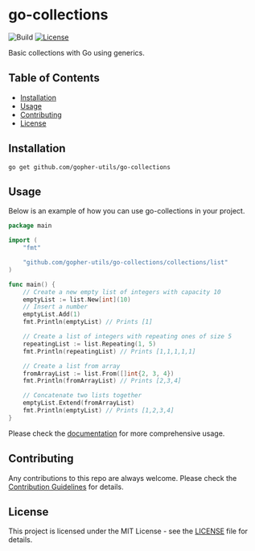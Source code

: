 # go-collections
<p>
<img src="https://github.com/gopher-utils/go-collections/actions/workflows/build.yml/badge.svg" alt="Build">
<a href="https://github.com/gopher-utils/go-collections/blob/main/LICENSE"><img src="https://img.shields.io/badge/license-MIT-purple" alt="License"></a>
</p>

Basic collections with Go using generics.

## Table of Contents

- [Installation](#installation)
- [Usage](#usage)
- [Contributing](#contributing)
- [License](#license)

## Installation

```shell
go get github.com/gopher-utils/go-collections
```

## Usage

Below is an example of how you can use go-collections in your project.

```go
package main

import (
	"fmt"

	"github.com/gopher-utils/go-collections/collections/list"
)

func main() {
	// Create a new empty list of integers with capacity 10
	emptyList := list.New[int](10)
	// Insert a number
	emptyList.Add(1)
	fmt.Println(emptyList) // Prints [1]

	// Create a list of integers with repeating ones of size 5
	repeatingList := list.Repeating(1, 5)
	fmt.Println(repeatingList) // Prints [1,1,1,1,1]

	// Create a list from array
	fromArrayList := list.From([]int{2, 3, 4})
	fmt.Println(fromArrayList) // Prints [2,3,4]

	// Concatenate two lists together
	emptyList.Extend(fromArrayList)
	fmt.Println(emptyList) // Prints [1,2,3,4]
}

```

Please check the [documentation](https://pkg.go.dev/github.com/gopher-utils/go-collections) for more comprehensive usage.

## Contributing

Any contributions to this repo are always welcome. Please check the [Contribution Guidelines](CONTRIBUTING.md) for details.

## License

This project is licensed under the MIT License - see the [LICENSE](LICENSE) file for details.
